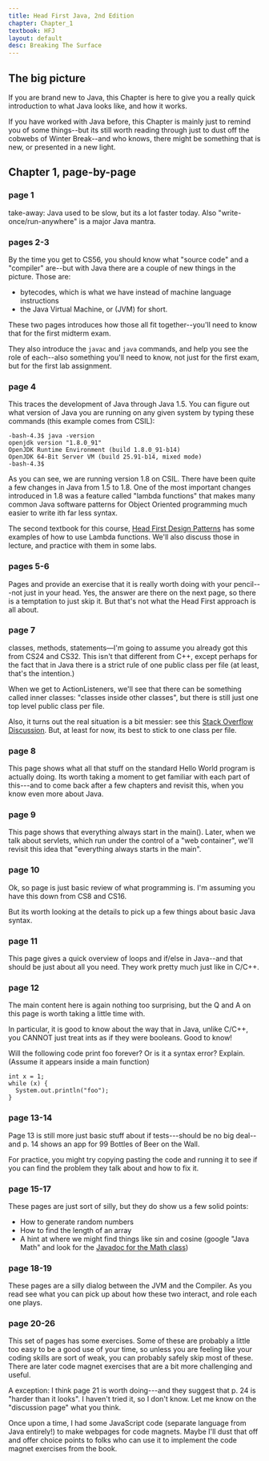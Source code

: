 ```yaml
---
title: Head First Java, 2nd Edition
chapter: Chapter_1
textbook: HFJ
layout: default
desc: Breaking The Surface
---
```



The big picture
---------------

If you are brand new to Java, this Chapter is here to give you a
really quick introduction to what Java looks like, and how it works.

If you have worked with Java before, this Chapter is mainly just to
remind you of some things--but its still worth reading through just to
dust off the cobwebs of Winter Break--and who knows, there might be
something that is new, or presented in a new light.

Chapter 1, page-by-page
-----------------------

### page 1

take-away: Java used to be slow, but its a lot faster today. Also
"write-once/run-anywhere" is a major Java mantra.

### pages 2-3

By the time you get to CS56, you should know what "source code" and a "compiler" are--but with Java there are a couple of new things in the picture. Those are:

-   bytecodes, which is what we have instead of machine language instructions
-   the Java Virtual Machine, or (JVM) for short.

These two pages introduces how those all fit together--you'll need to know that for the first midterm exam.

They also introduce the `javac` and `java` commands, and help you see the role of each--also something you'll need to know, not just for the first exam, but for the first lab assignment.

### page 4

This traces the development of Java through Java 1.5. You can figure out what version of Java you are running on any given system by typing these commands (this example comes from CSIL):

```
-bash-4.3$ java -version
openjdk version "1.8.0_91"
OpenJDK Runtime Environment (build 1.8.0_91-b14)
OpenJDK 64-Bit Server VM (build 25.91-b14, mixed mode)
-bash-4.3$ 
```

As you can see, we are running version 1.8 on CSIL.    There have been quite a few changes in Java from 1.5 to 1.8.  One of the most important changes
introduced in 1.8 was a feature called "lambda functions" that makes many common Java software patterns for Object Oriented programming much easier to write ith far less syntax.

The second textbook for this course, [Head First Design Patterns](/textbooks/HFDP/) has some examples of how to use Lambda functions.  We'll also discuss those in lecture, and practice with them in some labs.

### pages 5-6

Pages and provide an exercise that it is really worth doing with your pencil---not just in your head. Yes, the answer are there on the next page, so there is a temptation to just skip it. But that's not what the Head First approach is all about. 

### page 7

classes, methods, statements—I'm going to assume you already got this
from CS24 and CS32. This isn't that different from C++, except perhaps
for the fact that in Java there is a strict rule of one public class per
file (at least, that's the intention.)

When we get to ActionListeners, we'll see that there
can be something called inner classes:  "classes inside other classes", but there is still just one top level public class per file. 

Also, it turns out the real situation is a bit messier: see this [Stack Overflow Discussion](http://stackoverflow.com/questions/2336692/java-multiple-class-declarations-in-one-file).    But, at least for now, its best to stick to one class per file.

### page 8

This page shows what all that stuff on the standard Hello World
program is actually doing. Its worth taking a moment to get familiar
with each part of this---and to come back after a few chapters and
revisit this, when you know even more about Java.

### page 9

This page shows that everything always start in the main(). Later,
when we talk about servlets, which run under the control of a "web
container", we'll revisit this idea that "everything always starts in
the main".

### page 10

Ok, so page is just basic review of what programming is. I'm assuming
you have this down from CS8 and CS16.

But its worth looking at the details to pick up a few things about
basic Java syntax.

### page 11

This page gives a quick overview of loops and if/else in Java--and
that should be just about all you need. They work pretty much just
like in C/C++.

### page 12

The main content here is again nothing too surprising, but the Q and A
on this page is worth taking a little time with.

In particular, it is good to know about the way that in Java, unlike
C/C++, you CANNOT just treat ints as if they were booleans. Good to
know!

Will the following code print foo forever? Or is it a syntax error? Explain. (Assume it appears inside a main function)

    int x = 1;
    while (x) { 
      System.out.println("foo");
    } 

### page 13-14

Page 13 is still more just basic stuff about if tests---should be no big deal--and p. 14 shows an app for 99 Bottles of Beer on the Wall.

For practice, you might try copying pasting the code and running it to see if you can find the problem they talk about and how to fix it.

### page 15-17

These pages are just sort of silly, but they do show us a few solid points:

-   How to generate random numbers
-   How to find the length of an array
-   A hint at where we might find things like sin and cosine (google "Java Math" and look for the [Javadoc for the Math class](http://download.oracle.com/javase/6/docs/api/java/lang/Math.html))

### page 18-19

These pages are a silly dialog between the JVM and the Compiler. As you read see what you can pick up about how these two interact, and role each one plays.

### page 20-26

This set of pages has some exercises. Some of these are probably a little too easy to be a good use of your time, so unless you are feeling like your coding skills are sort of weak, you can probably safely skip most of these. There are later code magnet exercises that are a bit more challenging and useful.

A exception: I think page 21 is worth doing---and they suggest that p. 24 is "harder than it looks". I haven't tried it, so I don't know. Let me know on the "discussion page" what you think.

Once upon a time, I had some JavaScript code (separate language from Java entirely!) to make webpages for code magnets. Maybe I'll dust that off and offer choice points to folks who can use it to implement the code magnet exercises from the book.

